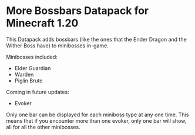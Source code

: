 # More Bossbars Datapack for Minecraft 1.20

This Datapack adds bossbars (like the ones that the Ender Dragon and the Wither Boss have) to minibosses in-game.

Minibosses included:
  - Elder Guardian
  - Warden
  - Piglin Brute

Coming in future updates:
  - Evoker

Only one bar can be displayed for each miniboss type at any one time. This means that if you encounter more than one evoker, only one bar will show, all for all the other minibosses.
